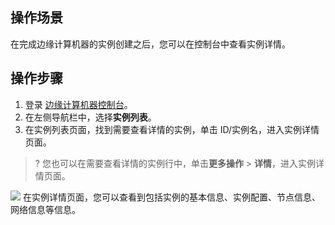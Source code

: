 ## 操作场景

在完成边缘计算机器的实例创建之后，您可以在控制台中查看实例详情。

## 操作步骤

1. 登录 [边缘计算机器控制台](https://console.cloud.tencent.com/ecm/overview)。
2. 在左侧导航栏中，选择**实例列表**。
3. 在实例列表页面，找到需要查看详情的实例，单击 ID/实例名，进入实例详情页面。
>? 您也可以在需要查看详情的实例行中，单击**更多操作** > **详情**，进入实例详情页面。
>
![](https://qcloudimg.tencent-cloud.cn/raw/0435cca6af589adbbabc8da24d3602b0.png)
在实例详情页面，您可以查看到包括实例的基本信息、实例配置、节点信息、网络信息等信息。

